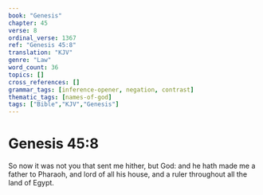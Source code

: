 ```yaml
---
book: "Genesis"
chapter: 45
verse: 8
ordinal_verse: 1367
ref: "Genesis 45:8"
translation: "KJV"
genre: "Law"
word_count: 36
topics: []
cross_references: []
grammar_tags: [inference-opener, negation, contrast]
thematic_tags: [names-of-god]
tags: ["Bible","KJV","Genesis"]
---
```


# Genesis 45:8

So now it was not you that sent me hither, but God: and he hath made me a father to Pharaoh, and lord of all his house, and a ruler throughout all the land of Egypt.
